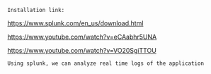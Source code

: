 ```
Installation link:
```

https://www.splunk.com/en_us/download.html

https://www.youtube.com/watch?v=eCAabhr5UNA

https://www.youtube.com/watch?v=VO20SgiTTOU

```
Using splunk, we can analyze real time logs of the application
```
